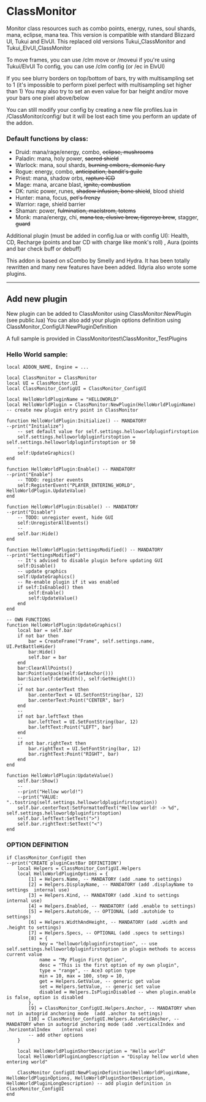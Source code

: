 # ClassMonitor
Monitor class resources such as combo points, energy, runes, soul shards, mana, eclipse, mana tea. 
This version is compatible with standard Blizzard UI, Tukui and ElvUI. This replaced old versions Tukui_ClassMonitor and Tukui_ElvUI_ClassMonitor 

To move frames, you can use /clm move or /moveui if you're using Tukui/ElvUI 
To config, you can use /clm config (or /ec in ElvUI) 

If you see blurry borders on top/bottom of bars, try with multisampling set to 1 (it's impossible to perform pixel perfect with multisampling set higher than 1) You may also try to set an even value for bar height and/or move your bars one pixel above/below

You can still modify your config by creating a new file profiles.lua in /ClassMonitor/config/ but it will be lost each time you perform an update of the addon. 

### Default functions by class:
* Druid: mana/rage/energy, combo, ~~eclipse, mushrooms~~
* Paladin: mana, holy power, ~~sacred shield~~
* Warlock: mana, soul shards, ~~burning embers, demonic fury~~
* Rogue: energy, combo, ~~anticipation, bandit's guile~~ 
* Priest: mana, shadow orbs, ~~rapture ICD~~
* Mage: mana, arcane blast, ~~ignite, combustion~~ 
* DK: runic power, runes, ~~shadow infusion, bone shield~~, blood shield
* Hunter: mana, focus, ~~pet's frenzy~~
* Warrior: rage, shield barrier 
* Shaman: power, ~~fulmination, maelstrom, totems~~ 
* Monk: mana/energy, chi, ~~mana tea, elusive brew, tigereye brew~~, stagger, ~~guard~~ 

Additional plugin (must be added in config.lua or with config UI): 
Health, CD, Recharge (points and bar CD with charge like monk's roll) , Aura (points and bar check buff or debuff) 

This addon is based on sCombo by Smelly and Hydra. It has been totally rewritten and many new features have been added. Ildyria also wrote some plugins. 
******
## Add new plugin
New plugin can be added to ClassMonitor using ClassMonitor:NewPlugin  (see public.lua)
You can also add your plugin options definition using ClassMonitor_ConfigUI:NewPluginDefinition

A full sample is provided in ClassMonitor\test\ClassMonitor_TestPlugins

### Hello World sample:
```
local ADDON_NAME, Engine = ...

local ClassMonitor = ClassMonitor
local UI = ClassMonitor.UI
local ClassMonitor_ConfigUI = ClassMonitor_ConfigUI

local HelloWorldPluginName = "HELLOWORLD"
local HelloWorldPlugin = ClassMonitor:NewPlugin(HelloWorldPluginName) -- create new plugin entry point in ClassMonitor

function HelloWorldPlugin:Initialize() -- MANDATORY
--print("Initialize")
	-- set default value for self.settings.helloworldpluginfirstoption
	self.settings.helloworldpluginfirstoption = self.settings.helloworldpluginfirstoption or 50
	--
	self:UpdateGraphics()
end

function HelloWorldPlugin:Enable() -- MANDATORY
--print("Enable")
	-- TODO: register events
	self:RegisterEvent("PLAYER_ENTERING_WORLD", HelloWorldPlugin.UpdateValue)
end

function HelloWorldPlugin:Disable() -- MANDATORY
--print("Disable")
	-- TODO: unregister event, hide GUI
	self:UnregisterAllEvents()
	--
	self.bar:Hide()
end

function HelloWorldPlugin:SettingsModified() -- MANDATORY
--print("SettingsModified")
	-- It's advised to disable plugin before updating GUI
	self:Disable()
	-- update graphics
	self:UpdateGraphics()
	-- Re-enable plugin if it was enabled
	if self:IsEnabled() then
		self:Enable()
		self:UpdateValue()
	end
end

-- OWN FUNCTIONS
function HelloWorldPlugin:UpdateGraphics()
	local bar = self.bar
	if not bar then
		bar = CreateFrame("Frame", self.settings.name, UI.PetBattleHider)
		bar:Hide()
		self.bar = bar
	end
	bar:ClearAllPoints()
	bar:Point(unpack(self:GetAnchor()))
	bar:Size(self:GetWidth(), self:GetHeight())
	--
	if not bar.centerText then
		bar.centerText = UI.SetFontString(bar, 12)
		bar.centerText:Point("CENTER", bar)
	end
	--
	if not bar.leftText then
		bar.leftText = UI.SetFontString(bar, 12)
		bar.leftText:Point("LEFT", bar)
	end
	--
	if not bar.rightText then
		bar.rightText = UI.SetFontString(bar, 12)
		bar.rightText:Point("RIGHT", bar)
	end
end

function HelloWorldPlugin:UpdateValue()
	self.bar:Show()
	--
	--print("Hellow world!")
	--print("VALUE: "..tostring(self.settings.helloworldpluginfirstoption))
	self.bar.centerText:SetFormattedText("Hellow world! -> %d", self.settings.helloworldpluginfirstoption)
	self.bar.leftText:SetText(">")
	self.bar.rightText:SetText("<")
end
```

### OPTION DEFINITION
```
if ClassMonitor_ConfigUI then
--print("CREATE pluginCastBar DEFINITION")
	local Helpers = ClassMonitor_ConfigUI.Helpers
	local HelloWorldPluginOptions = {
		[1] = Helpers.Name, -- MANDATORY (add .name to settings)
		[2] = Helpers.DisplayName, -- MANDATORY (add .displayName to settings  internal use)
		[3] = Helpers.Kind, -- MANDATORY (add .kind to settings  internal use)
		[4] = Helpers.Enabled, -- MANDATORY (add .enable to settings)
		[5] = Helpers.Autohide, -- OPTIONAL (add .autohide to settings)
		[6] = Helpers.WidthAndHeight, -- MANDATORY (add .width and .height to settings)
		[7] = Helpers.Specs, -- OPTIONAL (add .specs to settings)
		[8] = {
			key = "helloworldpluginfirstoption", -- use  self.settings.helloworldpluginfirstoption in plugin methods to access current value
			name = "My Plugin First Option",
			desc = "This is the first option of my own plugin",
			type = "range", -- Ace3 option type
			min = 10, max = 100, step = 10,
			get = Helpers.GetValue, -- generic get value
			set = Helpers.SetValue, -- generic set value
			disabled = Helpers.IsPluginDisabled -- when plugin.enable is false, option is disabled
		},
		[9] = ClassMonitor_ConfigUI.Helpers.Anchor, -- MANDATORY when not in autogrid anchoring mode  (add .anchor to settings)
		[10] = ClassMonitor_ConfigUI.Helpers.AutoGridAnchor, -- MANDATORY when in autogrid anchoring mode (add .verticalIndex and .horizontalIndex    internal use)
		-- add other options
	}

	local HelloWorldPluginShortDescription = "Hello world"
	local HelloWorldPluginLongDescription = "Display hellow world when entering world"

	ClassMonitor_ConfigUI:NewPluginDefinition(HelloWorldPluginName, HelloWorldPluginOptions, HelloWorldPluginShortDescription, HelloWorldPluginLongDescription) -- add plugin definition in ClassMonitor_ConfigUI
end
```
